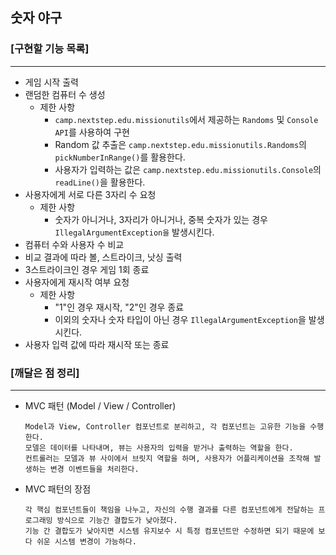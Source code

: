 ## 숫자 야구

### [구현할 기능 목록]

-----
- 게임 시작 출력
- 랜덤한 컴퓨터 수 생성 
  - 제한 사항 
    - `camp.nextstep.edu.missionutils`에서 제공하는 `Randoms` 및 `Console API`를 사용하여 구현 
    - Random 값 추출은 `camp.nextstep.edu.missionutils.Randoms`의 `pickNumberInRange()`를 활용한다. 
    - 사용자가 입력하는 값은 `camp.nextstep.edu.missionutils.Console`의 `readLine()`을 활용한다. 
- 사용자에게 서로 다른 3자리 수 요청 
  - 제한 사항
    - 숫자가 아니거나, 3자리가 아니거나, 중복 숫자가 있는 경우 `IllegalArgumentException을` 발생시킨다. 
- 컴퓨터 수와 사용자 수 비교
- 비교 결과에 따라 볼, 스트라이크, 낫싱 출력
- 3스트라이크인 경우 게임 1회 종료
- 사용자에게 재시작 여부 요청
  - 제한 사항
    - "1"인 경우 재시작, "2"인 경우 종료
    - 이외의 숫자나 숫자 타입이 아닌 경우 `IllegalArgumentException`을 발생시킨다.
- 사용자 입력 값에 따라 재시작 또는 종료


### [깨달은 점 정리]

-----
- MVC 패턴 (Model / View / Controller)

    ```
    Model과 View, Controller 컴포넌트로 분리하고, 각 컴포넌트는 고유한 기능을 수행한다.
    모델은 데이터를 나타내며, 뷰는 사용자의 입력을 받거나 출력하는 역할을 한다.
    컨트롤러는 모델과 뷰 사이에서 브릿지 역할을 하며, 사용자가 어플리케이션을 조작해 발생하는 변경 이벤트들을 처리한다.
    ```
- MVC 패턴의 장점

    ```
    각 핵심 컴포넌트들이 책임을 나누고, 자신의 수행 결과를 다른 컴포넌트에게 전달하는 프로그래밍 방식으로 기능간 결합도가 낮아졌다.
  기능 간 결합도가 낮아지면 시스템 유지보수 시 특정 컴포넌트만 수정하면 되기 때문에 보다 쉬운 시스템 변경이 가능하다.  
    ```
